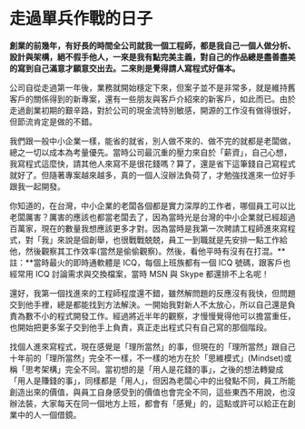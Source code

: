 # 走過單兵作戰的日子
**創業的前幾年，有好長的時間全公司就我一個工程師，都是我自己一個人做分析、設計與架構，絕不假手他人，一來是我有點完美主義，對自己的作品總是盡善盡美的寫到自己滿意才願意交出去。二來則是覺得請人寫程式好傷本。**

公司自從走過第一年後，業務就開始穩定下來，但案子並不是非常多，就是維持舊客戶的關係得到的新專案，還有一些朋友與客戶介紹來的新客戶，如此而已。由於走過創業初期的艱辛路，對於公司的現金流特別敏感，開源的工作沒有做得很好，但節流肯定是做的不錯。

 我們跟一般中小企業一樣，能省的就省，別人做不來的、做不完的就都是老闆做，總之一切以成本為考量優先。當時公司最沉重的壓力來自於「薪資」，自己心想，我寫程式這麼快，請其他人來寫不是很花錢嗎？算了，還是省下這筆錢自己寫程式就好了。但隨著專案越來越多，真的一個人沒辦法負荷了，才勉強找進來一位好手跟我一起開發。

 你知道的，在台灣，中小企業的老闆各個都是實力深厚的工作者，哪個員工可以比老闆厲害？厲害的應該也都當老闆去了，因為當時光是台灣的中小企業就已經超過百萬家，現在的數量我想應該更多才對。因為當時是我第一次聘請工程師進來寫程式，對「我」來說是個創舉，也很戰戰兢兢，員工一到職就是先安排一點工作給他，然後觀察其工作效率(當然是偷偷觀察)。然後，看他平時有沒有在打混。**註：**當時最火的即時通軟體是 ICQ，每個上班族都有一個 ICQ 號碼，跟客戶也經常用 ICQ 討論需求與交換檔案，當時 MSN 與 Skype 都還排不上名呢！

 還好，我第一個找進來的工程師程度還不錯，雖然解問題的反應沒有我快，但問題交到他手裡，總是都能找到方法解決。一開始我對新人不太放心，所以自己還是負責為數不小的程式開發工作。經過將近半年的觀察，才慢慢覺得他可以擔當重任，也開始把更多案子交到他手上負責，真正走出程式只有自己寫的那個階段。

 找個人進來寫程式，現在感覺是「理所當然」的事，但現在的「理所當然」跟自己十年前的「理所當然」完全不一樣，不一樣的地方在於「思維模式」(Mindset)或稱「思考架構」完全不同。當初想的是「用人是花錢的事」，之後的想法轉變成「用人是賺錢的事」，同樣都是「用人」，但因為老闆心中的出發點不同，員工所能創造出來的價值，與員工自身感受到的價值也會完全不同，這些東西不用說，也沒辦法裝，大家每天在同一個地方上班，都會有「感覺」的，這點或許可以給正在創業中的人一個借鏡。
